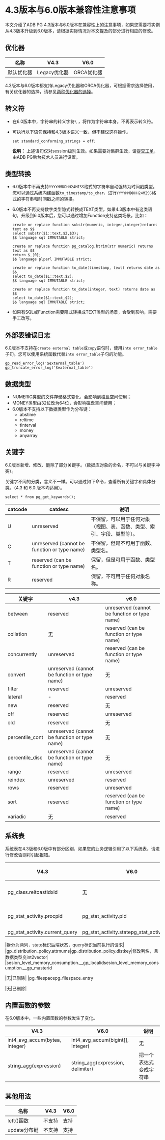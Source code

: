 # 4.3版本与6.0版本兼容性注意事项

本文介绍了ADB PG 4.3版本与6.0版本在兼容性上的注意事项，如果您需要将实例从4.3版本升级到6.0版本，请根据实际情况对本文提及的部分进行相应的修改。

## 优化器

|名称|V4.3|V6.0|
|--|----|----|
|默认优化器|Legacy优化器|ORCA优化器|

4.3版本与6.0版本都支持Legacy优化器和ORCA优化器，可根据需求选择使用，有关优化器的选择，请参见[两种优化器的选择](/intl.zh-CN/最佳实践/查询性能优化指导.md)。

## 转义符

-   在6.0版本中，字符串的转义字符`\` ，将作为字符串本身，不再表示转义符。
-   可执行以下语句保持和4.3版本语义一致，但不建议这样操作。

    ```
    set standard_conforming_strings = off;
    ```

    **说明：** 上述语句仅对session级别生效。如果需要对集群生效，请[提交工单](https://workorder.console.aliyun.com/console.htm#/ticket/add?productCode=gpdb)，由ADB PG后台技术人员进行设置。


## 类型转换

-   6.0版本中不再支持`YYYYMMDDHH24MISS`格式的字符串自动强转为时间戳类型。您可以通过系统内建函数`to_timestamp/to_char`，进行`YYYYMMDDHH24MISS`格式的字符串和时间戳之间的转换。
-   6.0版本不再支持数字类型隐式转换成TEXT类型。如果4.3版本中有这类语句，升级到6.0版本后，您可以通过增加Function支持这类场景。比如：

    ```
    create or replace function substr(numeric, integer,integer)returns text as $$
    select substr($1::text,$2,$3);
    $$ language sql IMMUTABLE strict;
    ```

    ```
    create or replace function pg_catalog.btrim(str numeric) returns text as $$
    return $_[0];
    $$ language plperl IMMUTABLE strict;
    ```

    ```
    create or replace function to_date(timestamp, text) returns date as $$
    select to_date($1::text,$2);
    $$ language sql IMMUTABLE strict;
    ```

    ```
    create or replace function to_date(integer, text) returns date as $$
    select to_date($1::text,$2);
    $$ language sql IMMUTABLE strict;
    ```

-   如果有SQL或Function需要隐式转换成TEXT类型的场景，会受到影响，需要手工改写。

## 外部表错误日志

6.0版本不支持在`create external table`或`copy`语句时，使用`into error_table`子句。您可以使用系统函数代替`into error_table`子句的功能。

```
gp_read_error_log('$external_table')
gp_truncate_error_log('$external_table')
```

## 数据类型

-   NUMERIC类型的文件存储格式变化，会影响到磁盘空间使用；
-   MONEY类型由32位改为64位，会影响磁盘空间使用；
-   6.0版本不支持以下数据类型作为分布键：
    -   abstime
    -   reltime
    -   tinterval
    -   money
    -   anyarray

## 关键字

6.0版本新增、修改、删除了部分关键字。（数据库对象的命名，不可以与关键字冲突）。

关键字不同的分类，含义不一样。可以通过如下命令，查看所有关键字和具体分类。（4.3 和 6.0 版本均适用）。

```
select * from pg_get_keywords();
```

|catcode|catdesc|说明|
|-------|-------|--|
|U|unreserved|不保留，可以用于任何对象（视图、表、函数、类型、索引、字段、类型等）。|
|C|unreserved \(cannot be function or type name\)|不保留，但是不可用于函数、类型名。|
|T|reserved \(can be function or type name\)|保留，但是可用于函数、类型名。|
|R|reserved|保留，不可用于任何对象名称。|

|关键字|v4.3|v6.0|
|---|----|----|
|between|reserved|unreserved \(cannot be function or type name\)|
|collation|无|reserved \(can be function or type name\)|
|concurrently|unreserved|reserved \(can be function or type name\)|
|convert|unreserved \(cannot be function or type name\)|无|
|filter|reserved|unreserved|
|lateral|-|reserved|
|new|reserved|无|
|off|reserved|unreserved|
|old|reserved|无|
|percentile\_cont|unreserved \(cannot be function or type name\)|无|
|percentile\_disc|unreserved \(cannot be function or type name\)|无|
|range|reserved|unreserved|
|reindex|unreserved|reserved|
|rows|reserved|unreserved|
|sort|reserved|reserved \(can be function or type name\)|
|variadic|无|reserved|

## 系统表

系统表在4.3版和6.0版中有部分区别，如果您的业务逻辑引用了以下系统表，请进行修改否则将引起报错。

|V4.3|V6.0|说明|
|----|----|--|
|pg\_class.reltoastidxid|无|已删除|
|pg\_stat\_activity.procpid|pg\_stat\_activity.pid|进程号|
|pg\_stat\_activity.current\_query|pg\_stat\_activity.statepg\_stat\_activity.query

|拆分为两列，state标识后端状态，query标识当前执行的请求|
|gp\_distribution\_policy.attrnums|gp\_distribution\_policy.distkey|修改列名，且数据类型变int2vector|
|sesion\_level\_memory\_consumption.\_\_gp\_localidsesion\_level\_memory\_consumption.\_\_gp\_masterid

|无|已删除|
|pg\_filespacepg\_filespace\_entry

|无|已删除|

## 内置函数的参数

在6.0版本中，一些内置函数的参数发生了变化。

|V4.3|V6.0|说明|
|----|----|--|
|int4\_avg\_accum\(bytea, integer\)|int4\_avg\_accum\(bigint\[\], integer\)|无|
|string\_agg\(expression\)|string\_agg\(expression, delimiter\)|把一个表达式变成字符串|

## 其他用法

|名称|V4.3|V6.0|
|--|----|----|
|left\(\)函数|不支持|支持|
|update分布键|不支持|支持|


